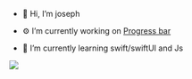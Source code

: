 - 👋 Hi, I’m joseph

- ⚙️ I’m currently working on [Progress bar](https://i.stack.imgur.com/MQVM7.png)

- 📖 I’m currently learning swift/swiftUI and Js

[![](https://visitcount.itsvg.in/api?id=joseph-el&label=129&color=5&pretty=false)](https://visitcount.itsvg.in)
